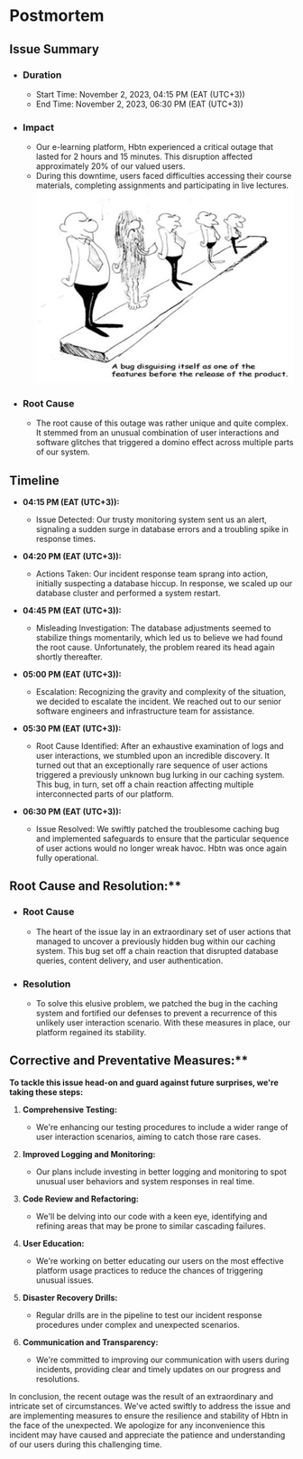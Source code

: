# Postmortem

## Issue Summary

- ### Duration
  - Start Time: November 2, 2023, 04:15 PM (EAT (UTC+3))
  - End Time: November 2, 2023, 06:30 PM (EAT (UTC+3))

- ### Impact
  - Our e-learning platform, Hbtn experienced a critical outage that lasted for 2 hours and 15 minutes. This disruption affected approximately 20% of our valued users.
  - During this downtime, users faced difficulties accessing their course materials, completing assignments and participating in live lectures.
![unidentified bug](img.jpg)

- ### Root Cause
  - The root cause of this outage was rather unique and quite complex. It stemmed from an unusual combination of user interactions and software glitches that triggered a domino effect across multiple parts of our system.

## Timeline

- **04:15 PM (EAT (UTC+3)):** 
  - Issue Detected: Our trusty monitoring system sent us an alert, signaling a sudden surge in database errors and a troubling spike in response times.

- **04:20 PM (EAT (UTC+3)):** 
  - Actions Taken: Our incident response team sprang into action, initially suspecting a database hiccup. In response, we scaled up our database cluster and performed a system restart.

- **04:45 PM (EAT (UTC+3)):** 
  - Misleading Investigation: The database adjustments seemed to stabilize things momentarily, which led us to believe we had found the root cause. Unfortunately, the problem reared its head again shortly thereafter.

- **05:00 PM (EAT (UTC+3)):** 
  - Escalation: Recognizing the gravity and complexity of the situation, we decided to escalate the incident. We reached out to our senior software engineers and infrastructure team for assistance.

- **05:30 PM (EAT (UTC+3)):** 
  - Root Cause Identified: After an exhaustive examination of logs and user interactions, we stumbled upon an incredible discovery. It turned out that an exceptionally rare sequence of user actions triggered a previously unknown bug lurking in our caching system. This bug, in turn, set off a chain reaction affecting multiple interconnected parts of our platform.

- **06:30 PM (EAT (UTC+3)):** 
  - Issue Resolved: We swiftly patched the troublesome caching bug and implemented safeguards to ensure that the particular sequence of user actions would no longer wreak havoc. Hbtn was once again fully operational.

## Root Cause and Resolution:**

- ### Root Cause
  - The heart of the issue lay in an extraordinary set of user actions that managed to uncover a previously hidden bug within our caching system. This bug set off a chain reaction that disrupted database queries, content delivery, and user authentication.

- ### Resolution
  - To solve this elusive problem, we patched the bug in the caching system and fortified our defenses to prevent a recurrence of this unlikely user interaction scenario. With these measures in place, our platform regained its stability.

## Corrective and Preventative Measures:**

**To tackle this issue head-on and guard against future surprises, we're taking these steps:**

1. **Comprehensive Testing:**
   - We're enhancing our testing procedures to include a wider range of user interaction scenarios, aiming to catch those rare cases.

2. **Improved Logging and Monitoring:**
   - Our plans include investing in better logging and monitoring to spot unusual user behaviors and system responses in real time.

3. **Code Review and Refactoring:**
   - We'll be delving into our code with a keen eye, identifying and refining areas that may be prone to similar cascading failures.

4. **User Education:**
   - We're working on better educating our users on the most effective platform usage practices to reduce the chances of triggering unusual issues.

5. **Disaster Recovery Drills:**
   - Regular drills are in the pipeline to test our incident response procedures under complex and unexpected scenarios.

6. **Communication and Transparency:**
   - We're committed to improving our communication with users during incidents, providing clear and timely updates on our progress and resolutions.

In conclusion, the recent outage was the result of an extraordinary and intricate set of circumstances. We've acted swiftly to address the issue and are implementing measures to ensure the resilience and stability of Hbtn in the face of the unexpected. We apologize for any inconvenience this incident may have caused and appreciate the patience and understanding of our users during this challenging time.
